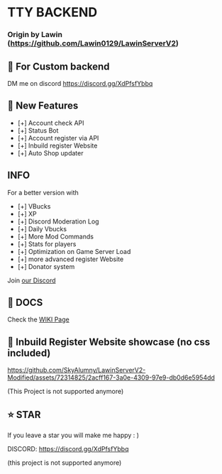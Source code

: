 # TTY BACKEND
###  Origin by Lawin (https://github.com/Lawin0129/LawinServerV2)

## 💎 For Custom backend
DM me on discord https://discord.gg/XdPfsfYbbq

## 📂 New Features

- [+] Account check API
- [+] Status Bot
- [+] Account register via API
- [+] Inbuild register Website
- [+] Auto Shop updater

## INFO

For a better version with 

- [+] VBucks
- [+] XP
- [+] Discord Moderation Log
- [+] Daily Vbucks
- [+] More Mod Commands
- [+] Stats for players
- [+] Optimization on Game Server Load
- [+] more advanced register Website
- [+] Donator system

Join [our Discord](https://discord.gg/75BcUN6QqE)

## 📄 DOCS

Check the [WIKI Page](https://github.com/SkyAlumny/LawinServerV2-Modified/wiki)

## 🎥 Inbuild Register Website showcase (no css included)

https://github.com/SkyAlumny/LawinServerV2-Modified/assets/72314825/2acff167-3a0e-4309-97e9-db0d6e5954dd

(This Project is not supported anymore)

## ⭐️ STAR

If you leave a star you will make me happy : )

DISCORD: https://discord.gg/XdPfsfYbbq


(this project is not supported anymore)

